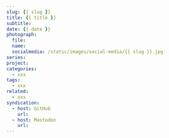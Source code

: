 ```yaml
---
slug: {{ slug }}
title: {{ title }}
subtitle: 
date: {{ date }}
photograph: 
  file: 
  name: 
  socialmedia: /static/images/social-media/{{ slug }}.jpg
series: 
project: 
categories:
  - xxx
tags:
  - xxx
related:
  - xxx
syndication:
  - host: GitHub
    url: 
  - host: Mastodon
    url: 
---
```


<!-- more -->

